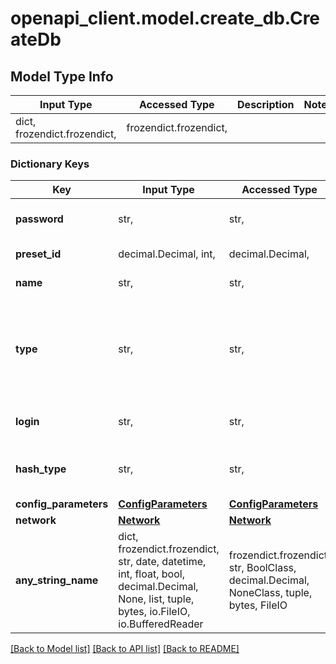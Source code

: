 # openapi_client.model.create_db.CreateDb

## Model Type Info
Input Type | Accessed Type | Description | Notes
------------ | ------------- | ------------- | -------------
dict, frozendict.frozendict,  | frozendict.frozendict,  |  | 

### Dictionary Keys
Key | Input Type | Accessed Type | Description | Notes
------------ | ------------- | ------------- | ------------- | -------------
**password** | str,  | str,  | Пароль для подключения к базе данных. | 
**preset_id** | decimal.Decimal, int,  | decimal.Decimal,  | Идентификатор тарифа. | 
**name** | str,  | str,  | Название базы данных. | 
**type** | str,  | str,  | Тип базы данных. | must be one of ["mysql", "mysql5", "postgres", "redis", "mongodb", ] 
**login** | str,  | str,  | Логин для подключения к базе данных. | [optional] 
**hash_type** | str,  | str,  | Тип хеширования базы данных (mysql5 | mysql | postgres). | [optional] must be one of ["caching_sha2", "mysql_native", ] 
**config_parameters** | [**ConfigParameters**](ConfigParameters.md) | [**ConfigParameters**](ConfigParameters.md) |  | [optional] 
**network** | [**Network**](Network.md) | [**Network**](Network.md) |  | [optional] 
**any_string_name** | dict, frozendict.frozendict, str, date, datetime, int, float, bool, decimal.Decimal, None, list, tuple, bytes, io.FileIO, io.BufferedReader | frozendict.frozendict, str, BoolClass, decimal.Decimal, NoneClass, tuple, bytes, FileIO | any string name can be used but the value must be the correct type | [optional]

[[Back to Model list]](../../README.md#documentation-for-models) [[Back to API list]](../../README.md#documentation-for-api-endpoints) [[Back to README]](../../README.md)

